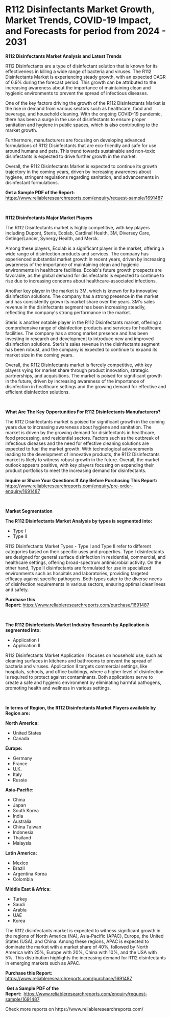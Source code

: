 <p><h1>R112 Disinfectants Market Growth, Market Trends, COVID-19 Impact, and Forecasts for period from 2024 - 2031</h1></p><p><strong>R112 Disinfectants Market Analysis and Latest Trends</strong></p>
<p><p>R112 Disinfectants are a type of disinfectant solution that is known for its effectiveness in killing a wide range of bacteria and viruses. The R112 Disinfectants Market is experiencing steady growth, with an expected CAGR of 6.9% during the forecast period. This growth can be attributed to the increasing awareness about the importance of maintaining clean and hygienic environments to prevent the spread of infectious diseases. </p><p>One of the key factors driving the growth of the R112 Disinfectants Market is the rise in demand from various sectors such as healthcare, food and beverage, and household cleaning. With the ongoing COVID-19 pandemic, there has been a surge in the use of disinfectants to ensure proper sanitation and hygiene in public spaces, which is also contributing to the market growth.</p><p>Furthermore, manufacturers are focusing on developing advanced formulations of R112 Disinfectants that are eco-friendly and safe for use around humans and pets. This trend towards sustainable and non-toxic disinfectants is expected to drive further growth in the market.</p><p>Overall, the R112 Disinfectants Market is expected to continue its growth trajectory in the coming years, driven by increasing awareness about hygiene, stringent regulations regarding sanitation, and advancements in disinfectant formulations.</p></p>
<p><strong>Get a Sample PDF of the Report:&nbsp;</strong> <a href="https://www.reliableresearchreports.com/enquiry/request-sample/1691487">https://www.reliableresearchreports.com/enquiry/request-sample/1691487</a></p>
<p>&nbsp;</p>
<p><strong>R112 Disinfectants Major Market Players</strong></p>
<p><p>The R112 Disinfectants market is highly competitive, with key players including Dupont, Steris, Ecolab, Cardinal Health, 3M, Diversey Care, Getinge/Lancer, Synergy Health, and Merck. </p><p>Among these players, Ecolab is a significant player in the market, offering a wide range of disinfection products and services. The company has experienced substantial market growth in recent years, driven by increasing awareness of the importance of maintaining clean and hygienic environments in healthcare facilities. Ecolab's future growth prospects are favorable, as the global demand for disinfectants is expected to continue to rise due to increasing concerns about healthcare-associated infections.</p><p>Another key player in the market is 3M, which is known for its innovative disinfection solutions. The company has a strong presence in the market and has consistently grown its market share over the years. 3M's sales revenue in the disinfectants segment has been increasing steadily, reflecting the company's strong performance in the market.</p><p>Steris is another notable player in the R112 Disinfectants market, offering a comprehensive range of disinfection products and services for healthcare facilities. The company has a strong market presence and has been investing in research and development to introduce new and improved disinfection solutions. Steris's sales revenue in the disinfectants segment has been robust, and the company is expected to continue to expand its market size in the coming years.</p><p>Overall, the R112 Disinfectants market is fiercely competitive, with key players vying for market share through product innovation, strategic partnerships, and acquisitions. The market is poised for significant growth in the future, driven by increasing awareness of the importance of disinfection in healthcare settings and the growing demand for effective and efficient disinfection solutions.</p></p>
<p>&nbsp;</p>
<p><strong>What Are The Key Opportunities For R112 Disinfectants Manufacturers?</strong></p>
<p><p>The R112 Disinfectants market is poised for significant growth in the coming years due to increasing awareness about hygiene and sanitation. The market is driven by the growing demand for disinfectants in healthcare, food processing, and residential sectors. Factors such as the outbreak of infectious diseases and the need for effective cleaning solutions are expected to fuel the market growth. With technological advancements leading to the development of innovative products, the R112 Disinfectants market is likely to witness robust growth in the future. Overall, the market outlook appears positive, with key players focusing on expanding their product portfolios to meet the increasing demand for disinfectants.</p></p>
<p><strong>Inquire or Share Your Questions If Any Before Purchasing This Report:</strong> <a href="https://www.reliableresearchreports.com/enquiry/pre-order-enquiry/1691487">https://www.reliableresearchreports.com/enquiry/pre-order-enquiry/1691487</a></p>
<p>&nbsp;</p>
<p><strong>Market Segmentation</strong></p>
<p><strong>The R112 Disinfectants Market Analysis by types is segmented into:</strong></p>
<p><ul><li>Type I</li><li>Type II</li></ul></p>
<p><p>R112 Disinfectants Market Types - Type I and Type II refer to different categories based on their specific uses and properties. Type I disinfectants are designed for general surface disinfection in residential, commercial, and healthcare settings, offering broad-spectrum antimicrobial activity. On the other hand, Type II disinfectants are formulated for use in specialized environments such as hospitals and laboratories, providing targeted efficacy against specific pathogens. Both types cater to the diverse needs of disinfection requirements in various sectors, ensuring optimal cleanliness and safety.</p></p>
<p><strong>Purchase this Report:&nbsp;</strong><a href="https://www.reliableresearchreports.com/purchase/1691487">https://www.reliableresearchreports.com/purchase/1691487</a></p>
<p>&nbsp;</p>
<p><strong>The R112 Disinfectants Market Industry Research by Application is segmented into:</strong></p>
<p><ul><li>Application I</li><li>Application II</li></ul></p>
<p><p>R112 Disinfectants Market Application I focuses on household use, such as cleaning surfaces in kitchens and bathrooms to prevent the spread of bacteria and viruses. Application II targets commercial settings, like hospitals, schools, and office buildings, where a higher level of disinfection is required to protect against contaminants. Both applications serve to create a safe and hygienic environment by eliminating harmful pathogens, promoting health and wellness in various settings.</p></p>
<p>&nbsp;</p>
<p><strong>In terms of Region, the R112 Disinfectants Market Players available by Region are:</strong></p>
<p>
    <p> <strong> North America: </strong>
        <ul>
            <li>United States</li>
            <li>Canada</li>
        </ul>
        </p> 
    <p> <strong> Europe: </strong>
        <ul>
            <li>Germany</li>
            <li>France</li>
            <li>U.K.</li>
            <li>Italy</li>
            <li>Russia</li>
        </ul>
        </p> 
    <p> <strong> Asia-Pacific: </strong>
        <ul>
            <li>China</li>
            <li>Japan</li>
            <li>South Korea</li>
            <li>India</li>
            <li>Australia</li>
            <li>China Taiwan</li>
            <li>Indonesia</li>
            <li>Thailand</li>
            <li>Malaysia</li>
        </ul>
        </p> 
    <p> <strong> Latin America: </strong>
        <ul>
            <li>Mexico</li>
            <li>Brazil</li>
            <li>Argentina Korea</li>
            <li>Colombia</li>
        </ul>
        </p> 
    <p> <strong> Middle East & Africa: </strong>
        <ul>
            <li>Turkey</li>
            <li>Saudi</li>
            <li>Arabia</li>
            <li>UAE</li>
            <li>Korea</li>
        </ul>
    </p>
    </p>
<p><p>The R112 disinfectants market is expected to witness significant growth in the regions of North America (NA), Asia-Pacific (APAC), Europe, the United States (USA), and China. Among these regions, APAC is expected to dominate the market with a market share of 40%, followed by North America with 25%, Europe with 20%, China with 10%, and the USA with 5%. This distribution highlights the increasing demand for R112 disinfectants in emerging markets such as APAC.</p></p>
<p><strong>Purchase this Report: </strong><a href="https://www.reliableresearchreports.com/purchase/1691487">https://www.reliableresearchreports.com/purchase/1691487</a></p>
<p>&nbsp;<strong>Get a Sample PDF of the Report:&nbsp;&nbsp;</strong><a href="https://www.reliableresearchreports.com/enquiry/request-sample/1691487">https://www.reliableresearchreports.com/enquiry/request-sample/1691487</a></p>
<p><strong></strong></p>
<p>Check more reports on https://www.reliableresearchreports.com/</p>